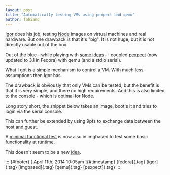 ```yaml
---
layout: post
title: "Automatically testing VMs using pexpect and qemu"
author: fabiand
---
```




[Igor](http://dummdida.tumblr.com/tagged/igor) does his job, testing
[Node](http://www.ovirt.org/Node) images on virtual machines and real
hardware. But one drawback is that it's "big". It is not huge, but it is
not directly usable out of the box.

Out of the blue - while playing with [some
ideas](https://github.com/fabiand/imgbased/) - I coupled
[pexpect](https://github.com/pexpect/pexpect) (now updated to 3.1 in
Fedora) with qemu (and a stdio serial).

What I got is a simple mechanism to control a VM. With much less
assumptions then Igor has.

The drawback is obviously that only VMs can be tested, but the benefit
is that it is very simple, and there no high requirements. And this is
also limited to the console - which is optimal for Node.

Long story short, the snippet below takes an image, boot's it and tries
to login via the serial console.

This can further be extended by using 9pfs to exchange data between the
host and guest.

A [minimal functional
test](https://github.com/fabiand/imgbased/blob/master/tests/functional/sanity.py)
is now also in imgbased to test some basic functionality at runtime.

This doesn't seem to be a new
[idea](http://mail-index.netbsd.org/tech-install/2006/08/29/0000.html).

::: {#footer}
[ April 11th, 2014 10:05am ]{#timestamp} [fedora]{.tag} [igor]{.tag}
[imgbased]{.tag} [qemu]{.tag} [pexpect]{.tag}
:::
